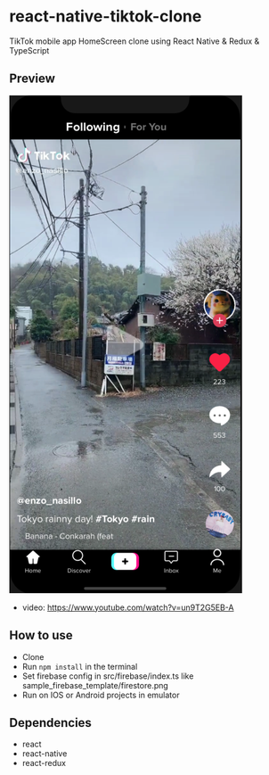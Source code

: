 # react-native-tiktok-clone
TikTok mobile app HomeScreen clone using React Native & Redux & TypeScript

## Preview
![homescreen](/preview/Home.png)
- video: https://www.youtube.com/watch?v=un9T2G5EB-A

## How to use
- Clone
- Run `npm install` in the terminal
- Set firebase config in src/firebase/index.ts like sample_firebase_template/firestore.png
- Run on IOS or Android projects in emulator

## Dependencies
- react
- react-native
- react-redux
